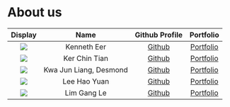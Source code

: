# About us

|Display | Name | Github Profile | Portfolio| 
|:--------:|:----:|:--------------:|:---------:|
|![](https://via.placeholder.com/100.png?text=Photo) | Kenneth Eer | [Github](https://github.com/) | [Portfolio](docs/team/johndoe.md)|
|![](https://via.placeholder.com/100.png?text=Photo) | Ker Chin Tian | [Github](https://github.com/) | [Portfolio](docs/team/johndoe.md)|
|![](https://via.placeholder.com/100.png?text=Photo) | Kwa Jun Liang, Desmond | [Github](https://github.com/) | [Portfolio](docs/team/johndoe.md)|
|![](https://via.placeholder.com/100.png?text=Photo) | Lee Hao Yuan | [Github](https://github.com/lhydl) | [Portfolio](docs/team/johndoe.md)|
|![](https://via.placeholder.com/100.png?text=Photo) | Lim Gang Le | [Github](https://github.com/) | [Portfolio](docs/team/johndoe.md)|
